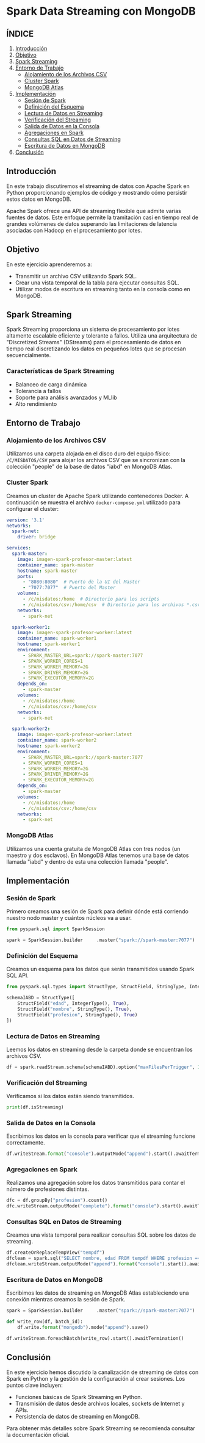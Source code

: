 # Spark Data Streaming con MongoDB

## ÍNDICE
1. [Introducción](#introducción)
2. [Objetivo](#objetivo)
3. [Spark Streaming](#spark-streaming)
4. [Entorno de Trabajo](#entorno-de-trabajo)
   - [Alojamiento de los Archivos CSV](#alojamiento-de-los-archivos-csv)
   - [Cluster Spark](#cluster-spark)
   - [MongoDB Atlas](#mongodb-atlas)
5. [Implementación](#implementación)
   - [Sesión de Spark](#sesión-de-spark)
   - [Definición del Esquema](#definición-del-esquema)
   - [Lectura de Datos en Streaming](#lectura-de-datos-en-streaming)
   - [Verificación del Streaming](#verificación-del-streaming)
   - [Salida de Datos en la Consola](#salida-de-datos-en-la-consola)
   - [Agregaciones en Spark](#agregaciones-en-spark)
   - [Consultas SQL en Datos de Streaming](#consultas-sql-en-datos-de-streaming)
   - [Escritura de Datos en MongoDB](#escritura-de-datos-en-mongodb)
6. [Conclusión](#conclusión)

## Introducción
En este trabajo discutiremos el streaming de datos con Apache Spark en Python proporcionando ejemplos de código y mostrando cómo persistir estos datos en MongoDB.

Apache Spark ofrece una API de streaming flexible que admite varias fuentes de datos. Este enfoque permite la tramitación casi en tiempo real de grandes volúmenes de datos superando las limitaciones de latencia asociadas con Hadoop en el procesamiento por lotes.

## Objetivo
En este ejercicio aprenderemos a:
- Transmitir un archivo CSV utilizando Spark SQL.
- Crear una vista temporal de la tabla para ejecutar consultas SQL.
- Utilizar modos de escritura en streaming tanto en la consola como en MongoDB.

## Spark Streaming
Spark Streaming proporciona un sistema de procesamiento por lotes altamente escalable eficiente y tolerante a fallos. Utiliza una arquitectura de "Discretized Streams" (DStreams) para el procesamiento de datos en tiempo real discretizando los datos en pequeños lotes que se procesan secuencialmente.

### Características de Spark Streaming
- Balanceo de carga dinámica
- Tolerancia a fallos
- Soporte para análisis avanzados y MLlib
- Alto rendimiento

## Entorno de Trabajo

### Alojamiento de los Archivos CSV
Utilizamos una carpeta alojada en el disco duro del equipo físico: `/C/MISDATOS/CSV` para alojar los archivos CSV que se sincronizan con la colección "people" de la base de datos "iabd" en MongoDB Atlas.

### Cluster Spark
Creamos un cluster de Apache Spark utilizando contenedores Docker. A continuación se muestra el archivo `docker-compose.yml` utilizado para configurar el cluster:

```yaml
version: '3.1'
networks:
  spark-net:
    driver: bridge

services:
  spark-master:
    image: imagen-spark-profesor-master:latest
    container_name: spark-master
    hostname: spark-master
    ports:
      - "8080:8080"  # Puerto de la UI del Master
      - "7077:7077"  # Puerto del Master
    volumes:
      - /c/misdatos:/home  # Directorio para los scripts
      - /c/misdatos/csv:/home/csv  # Directorio para los archivos *.csv
    networks:
      - spark-net

  spark-worker1:
    image: imagen-spark-profesor-worker:latest
    container_name: spark-worker1
    hostname: spark-worker1
    environment:
      - SPARK_MASTER_URL=spark://spark-master:7077
      - SPARK_WORKER_CORES=1
      - SPARK_WORKER_MEMORY=2G
      - SPARK_DRIVER_MEMORY=2G
      - SPARK_EXECUTOR_MEMORY=2G
    depends_on:
      - spark-master
    volumes:
      - /c/misdatos:/home
      - /c/misdatos/csv:/home/csv
    networks:
      - spark-net

  spark-worker2:
    image: imagen-spark-profesor-worker:latest
    container_name: spark-worker2
    hostname: spark-worker2
    environment:
      - SPARK_MASTER_URL=spark://spark-master:7077
      - SPARK_WORKER_CORES=1
      - SPARK_WORKER_MEMORY=2G
      - SPARK_DRIVER_MEMORY=2G
      - SPARK_EXECUTOR_MEMORY=2G
    depends_on:
      - spark-master
    volumes:
      - /c/misdatos:/home
      - /c/misdatos/csv:/home/csv
    networks:
      - spark-net
```

### MongoDB Atlas
Utilizamos una cuenta gratuita de MongoDB Atlas con tres nodos (un maestro y dos esclavos). En MongoDB Atlas tenemos una base de datos llamada "iabd" y dentro de esta una colección llamada "people".

## Implementación

### Sesión de Spark
Primero creamos una sesión de Spark para definir dónde está corriendo nuestro nodo master y cuántos núcleos va a usar.

```python
from pyspark.sql import SparkSession

spark = SparkSession.builder     .master("spark://spark-master:7077")     .appName("MongoDBAtlasConnection")     .getOrCreate()
```

### Definición del Esquema
Creamos un esquema para los datos que serán transmitidos usando Spark SQL API.

```python
from pyspark.sql.types import StructType, StructField, StringType, IntegerType

schemaIABD = StructType([
    StructField("edad", IntegerType(), True),
    StructField("nombre", StringType(), True),
    StructField("profesion", StringType(), True)
])
```

### Lectura de Datos en Streaming
Leemos los datos en streaming desde la carpeta donde se encuentran los archivos CSV.

```python
df = spark.readStream.schema(schemaIABD).option("maxFilesPerTrigger", 1).csv("/home/csv", header=True)
```

### Verificación del Streaming
Verificamos si los datos están siendo transmitidos.

```python
print(df.isStreaming)
```

### Salida de Datos en la Consola
Escribimos los datos en la consola para verificar que el streaming funcione correctamente.

```python
df.writeStream.format("console").outputMode("append").start().awaitTermination()
```

### Agregaciones en Spark
Realizamos una agregación sobre los datos transmitidos para contar el número de profesiones distintas.

```python
dfc = df.groupBy("profesion").count()
dfc.writeStream.outputMode("complete").format("console").start().awaitTermination()
```

### Consultas SQL en Datos de Streaming
Creamos una vista temporal para realizar consultas SQL sobre los datos de streaming.

```python
df.createOrReplaceTempView("tempdf")
dfclean = spark.sql("SELECT nombre, edad FROM tempdf WHERE profesion == 'Profesor'")
dfclean.writeStream.outputMode("append").format("console").start().awaitTermination()
```

### Escritura de Datos en MongoDB
Escribimos los datos de streaming en MongoDB Atlas estableciendo una conexión mientras creamos la sesión de Spark.

```python
spark = SparkSession.builder     .master("spark://spark-master:7077")     .appName("MongoDBAtlasConnection")     .config("spark.mongodb.input.uri", "mongodb+srv://username:password@cluster0.mongodb.net/iabd.people")     .config("spark.mongodb.output.uri", "mongodb+srv://username:password@cluster0.mongodb.net/iabd.people")     .config("spark.jars.packages", "org.mongodb.spark:mongo-spark-connector_2.12:3.0.1")     .getOrCreate()

def write_row(df, batch_id):
    df.write.format("mongodb").mode("append").save()

df.writeStream.foreachBatch(write_row).start().awaitTermination()
```

## Conclusión
En este ejercicio hemos discutido la canalización de streaming de datos con Spark en Python y la gestión de la configuración al crear sesiones. Los puntos clave incluyen:
- Funciones básicas de Spark Streaming en Python.
- Transmisión de datos desde archivos locales, sockets de Internet y APIs.
- Persistencia de datos de streaming en MongoDB.

Para obtener más detalles sobre Spark Streaming se recomienda consultar la documentación oficial.
